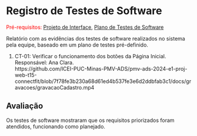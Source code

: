 # Registro de Testes de Software

<span style="color:red">Pré-requisitos: <a href="3-Projeto de Interface.md"> Projeto de Interface</a></span>, <a href="8-Plano de Testes de Software.md"> Plano de Testes de Software</a>

Relatório com as evidências dos testes de software realizados no sistema pela equipe, baseado em um plano de testes pré-definido.


<ol>
  <li> 
    CT-01: Verificar o funcionamento dos botões da Página Inicial.
    <br>
    Responsável: Ana Clara.
    <br>
      https://github.com/ICEI-PUC-Minas-PMV-ADS/pmv-ads-2024-e1-proj-web-t15-connectfit/blob/7f78fe3b230a68d61ed4b537fe3e6d2ddbfab3c1/docs/gravacoes/gravacaoCadastro.mp4
  </li>
</ol>


## Avaliação

Os testes de software mostraram que os requisitos priorizados foram atendidos, funcionando como planejado.
